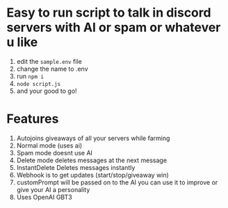 # Easy to run script to talk in discord servers with AI or spam or whatever u like

  1. edit the `sample.env` file  
  2. change the name to .env
  3. run `npm i`
  4. `node script.js` 
  5. and your good to go!

# Features

  1. Autojoins giveaways of all your servers while farming
  2. Normal mode (uses ai)
  3. Spam mode doesnt use AI
  4. Delete mode deletes messages at the next message
  5. InstantDelete Deletes messages instantly
  6. Webhook is to get updates (start/stop/giveaway win)
  7. customPrompt will be passed on to the AI you can use it to improve or give your AI a personality
  8. Uses OpenAI GBT3 
